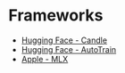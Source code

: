 # Frameworks

- [Hugging Face - Candle](./huggingface-candle.md)
- [Hugging Face - AutoTrain](./huggingface-autotrain.md)
- [Apple - MLX](./apple-mlx.md)

